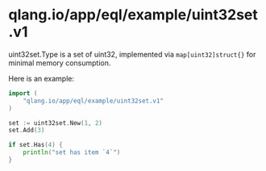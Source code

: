 qlang.io/app/eql/example/uint32set.v1
======

uint32set.Type is a set of uint32, implemented via `map[uint32]struct{}` for minimal memory consumption.

Here is an example:

```go
import (
	"qlang.io/app/eql/example/uint32set.v1"
)

set := uint32set.New(1, 2)
set.Add(3)

if set.Has(4) {
	println("set has item `4`")
}
```
